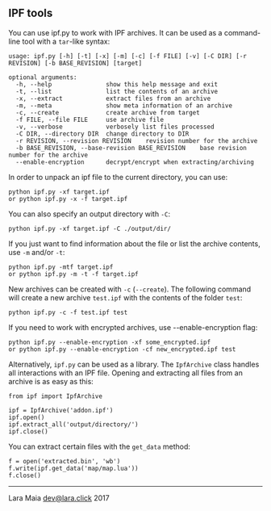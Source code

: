 ## IPF tools
You can use ipf.py to work with IPF archives. It can be used as a command-line tool with a `tar`-like syntax:

    usage: ipf.py [-h] [-t] [-x] [-m] [-c] [-f FILE] [-v] [-C DIR] [-r REVISION] [-b BASE_REVISION] [target]

    optional arguments:
      -h, --help               show this help message and exit
      -t, --list               list the contents of an archive
      -x, --extract            extract files from an archive
      -m, --meta               show meta information of an archive
      -c, --create             create archive from target      
      -f FILE, --file FILE     use archive file
      -v, --verbose            verbosely list files processed
      -C DIR, --directory DIR  change directory to DIR
      -r REVISION, --revision REVISION    revision number for the archive
      -b BASE_REVISION, --base-revision BASE_REVISION    base revision number for the archive  
      --enable-encryption      decrypt/encrypt when extracting/archiving
      
In order to unpack an ipf file to the current directory, you can use:

    python ipf.py -xf target.ipf
    or python ipf.py -x -f target.ipf
    
You can also specify an output directory with `-C`:

    python ipf.py -xf target.ipf -C ./output/dir/
    
If you just want to find information about the file or list the archive contents, use `-m` and/or `-t`:

    python ipf.py -mtf target.ipf
    or python ipf.py -m -t -f target.ipf

New archives can be created with `-c` (`--create`). The following command will create a new archive `test.ipf` with the contents of the folder `test`:

    python ipf.py -c -f test.ipf test
    
If you need to work with encrypted archives, use --enable-encryption flag:

    python ipf.py --enable-encryption -xf some_encrypted.ipf
    or python ipf.py --enable-encryption -cf new_encrypted.ipf test

Alternatively, `ipf.py` can be used as a library. The `IpfArchive` class handles all interactions with an IPF file. Opening and extracting all files from an archive is as easy as this:

    from ipf import IpfArchive
    
    ipf = IpfArchive('addon.ipf')
    ipf.open()
    ipf.extract_all('output/directory/')
    ipf.close()
    
You can extract certain files with the `get_data` method:

    f = open('extracted.bin', 'wb')
    f.write(ipf.get_data('map/map.lua'))
    f.close()

---
Lara Maia <dev@lara.click> 2017